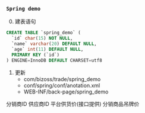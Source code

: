 ### `Spring demo`

0. 建表语句
```sql
CREATE TABLE `spring_demo` (
  `id` char(15) NOT NULL,
  `name` varchar(20) DEFAULT NULL,
  `age` int(11) DEFAULT NULL,
  PRIMARY KEY (`id`)
) ENGINE=InnoDB DEFAULT CHARSET=utf8
```

1. 更新
    + com/bizoss/trade/spring_demo
    + conf/spring/conf/anotation.xml
    + WEB-INF/back-page/spring_demo


分销商ID
供应商ID
平台供货价(接口提供)
分销商品吊牌价
